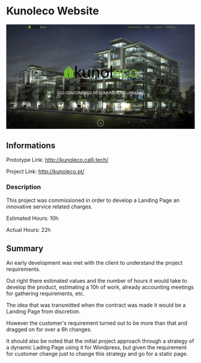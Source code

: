 # Kunoleco Website

<img src = "./assets/screenshot.png"/>


## Informations

Prototype Link: http://kunoleco.calli.tech/

Project Link: http://kunoleco.pt/


### Description

This project was commissioned in order to develop a Landing Page an innovative service related charges.

Estimated Hours: 10h

Actual Hours: 22h


## Summary

An early development was met with the client to understand the project requirements.

Out right there estimated values and the number of hours it would take to develop the product, estimating a 10h of work, already accounting meetings for gathering requirements, etc.

The idea that was transmitted when the contract was made it would be a Landing Page from discretion.

However the customer's requirement turned out to be more than that and dragged on for over a 6h changes.

It should also be noted that the initial project approach through a strategy of a dynamic Lading Page using it for Wordpress, but given the requirement for customer change just to change this strategy and go for a static page.
